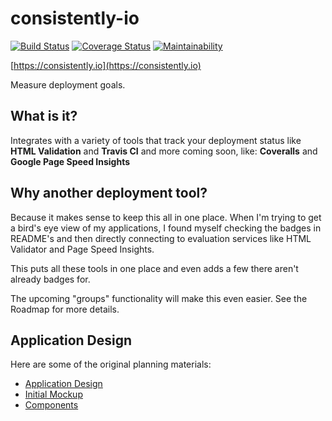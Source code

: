 # consistently-io

[![Build Status](https://travis-ci.org/jamstooks/consistently-io.svg?branch=master)](https://travis-ci.org/jamstooks/consistently-io)
[![Coverage Status](https://coveralls.io/repos/github/jamstooks/consistently-io/badge.svg?branch=master)](https://coveralls.io/github/jamstooks/consistently-io?branch=master)
[![Maintainability](https://api.codeclimate.com/v1/badges/8a7f09dd8b806366e45e/maintainability)](https://codeclimate.com/github/jamstooks/consistently-io-react/maintainability)

[https://consistently.io](https://consistently.io)

Measure deployment goals.

## What is it?

Integrates with a variety of tools that track your deployment status like
**HTML Validation** and **Travis CI**
and more coming soon, like:
**Coveralls** and **Google Page Speed Insights**

## Why another deployment tool?

Because it makes sense to keep this all in one place. When I'm
trying to get a bird's eye view of my applications, I found myself
checking the badges in README's and then directly connecting to
evaluation services like HTML Validator and Page Speed Insights.

This puts all these tools in one place and even adds a few there
aren't already badges for.

The upcoming "groups" functionality will make this even easier.
See the Roadmap for more details.

## Application Design

Here are some of the original planning materials:

 - [Application Design](https://drive.google.com/open?id=1j5A7sRWo01cEPBzCiQV0zStm0fTBex545RI6AWtJt9Q)
 - [Initial Mockup](https://docs.google.com/presentation/d/1N-2qJb325pm6pOzqSwI1Kun0IzJX4w3EAW76_5VBz0I/edit?usp=sharing)
 - [Components](https://drive.google.com/open?id=1WLvdHkrl52es5qSziN3F6X9mmE_vhxKQ4ormf_mxpjA)
